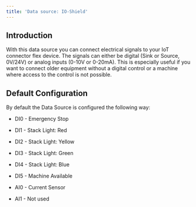 ```yaml
---
title: 'Data source: IO-Shield'
---
```


## Introduction

With this data source you can connect electrical signals to your IoT connector flex device. The signals can either be digital (Sink or Source, 0V/24V) or analog inputs (0-10V or 0-20mA). This is especially useful if you want to connect older equipment without a digital control or a machine where access to the control is not possible.

## Default Configuration

By default the Data Source is configured the following way:

- DI0 - Emergency Stop
- DI1 - Stack Light: Red
- DI2 - Stack Light: Yellow
- DI3 - Stack Light: Green
- DI4 - Stack Light: Blue
- DI5 - Machine Available

- AI0 - Current Sensor
- AI1 - Not used
